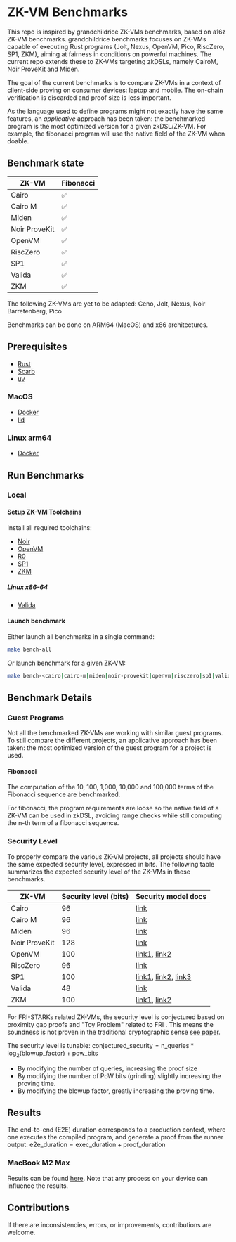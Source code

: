 # ZK-VM Benchmarks

This repo is inspired by grandchildrice ZK-VMs benchmarks, based on a16z ZK-VM benchmarks.
grandchildrice benchmarks focuses on ZK-VMs capable of executing Rust programs (Jolt, Nexus, OpenVM, Pico, RiscZero, SP1, ZKM), aiming at fairness in conditions on powerful machines. The current repo extends these to ZK-VMs targeting zkDSLs, namely CairoM, Noir ProveKit and Miden.

The goal of the current benchmarks is to compare ZK-VMs in a context of client-side proving on consumer devices: laptop and mobile. The on-chain verification is discarded and proof size is less important.

As the language used to define programs might not exactly have the same features, an _applicative_ approach has been taken: the benchmarked program is the most optimized version for a given zkDSL/ZK-VM.
For example, the fibonacci program will use the native field of the ZK-VM when doable.

## Benchmark state

| ZK-VM         | Fibonacci |
| ------------- | --------- |
| Cairo         | ✅        |
| Cairo M       | ✅        |
| Miden         | ✅        |
| Noir ProveKit | ✅        |
| OpenVM        | ✅        |
| RiscZero      | ✅        |
| SP1           | ✅        |
| Valida        | ✅        |
| ZKM           | ✅        |

The following ZK-VMs are yet to be adapted: Ceno, Jolt, Nexus, Noir Barretenberg, Pico

Benchmarks can be done on ARM64 (MacOS) and x86 architectures.

## Prerequisites

- [Rust](https://www.rust-lang.org/tools/install)
- [Scarb](https://docs.swmansion.com/scarb/)
- [uv](https://docs.astral.sh/uv/getting-started/installation/)

### MacOS

- [Docker](https://docs.docker.com/get-started/get-docker/)
- [lld](https://formulae.brew.sh/formula/lld)

### Linux arm64

- [Docker](https://docs.docker.com/get-started/get-docker/)

## Run Benchmarks

### Local

#### Setup ZK-VM Toolchains

Install all required toolchains:

- [Noir](https://noir-lang.org/docs/getting_started/quick_start)
- [OpenVM](https://book.openvm.dev/getting-started/install.html)
- [R0](https://dev.risczero.com/api/zkvm/install)
- [SP1](https://docs.succinct.xyz/docs/sp1/getting-started/install)
- [ZKM](https://docs.zkm.io/introduction/installation.html)

##### Linux x86-64

- [Valida](https://lita.gitbook.io/lita-documentation/quick-start/installation-and-system-requirements#installation-instructions-non-docker)

#### Launch benchmark

Either launch all benchmarks in a single command:

```bash
make bench-all
```

Or launch benchmark for a given ZK-VM:

```bash
make bench-<cairo|cairo-m|miden|noir-provekit|openvm|risczero|sp1|valida|zkm>
```

## Benchmark Details

### Guest Programs

Not all the benchmarked ZK-VMs are working with similar guest programs.
To still compare the different projects, an applicative approach has been taken: the most optimized version of the guest program for a project is used.

#### Fibonacci

The computation of the 10, 100, 1,000, 10,000 and 100,000 terms of the Fibonacci sequence are benchmarked.

For fibonacci, the program requirements are loose so the native field of a ZK-VM can be used in zkDSL, avoiding range checks while still computing the n-th term of a fibonacci sequence.

### Security Level

To properly compare the various ZK-VM projects, all projects should have the same expected security level, expressed in bits.
The following table summarizes the expected security level of the ZK-VMs in these benchmarks.

| ZK-VM         | Security level (bits) | Security model docs                                                                                                                                                                                                                                                                                                                      |
| ------------- | --------------------- | ---------------------------------------------------------------------------------------------------------------------------------------------------------------------------------------------------------------------------------------------------------------------------------------------------------------------------------------- |
| Cairo         | 96                    | [link](./cairo/src/main.rs#L26)                                                                                                                                                                                                                                                                                                          |
| Cairo M       | 96                    | [link](https://github.com/kkrt-labs/zkvm-benchmarks/blob/accbfa6a4ad949596936660503bd6ba53e576373/cairo-m/src/main.rs#L114)                                                                                                                                                                                                              |
| Miden         | 96                    | [link](https://github.com/0xMiden/miden-vm/blob/1878ce974a7aa8834e70072b5ef3ca4d299b9873/air/src/options.rs#L182-L186)                                                                                                                                                                                                                   |
| Noir ProveKit | 128                   | [link](https://github.com/worldfnd/ProveKit/blob/77304a3509554ef82025348ecbb660614ac50c0a/noir-r1cs/src/whir_r1cs.rs#L96)                                                                                                                                                                                                                |
| OpenVM        | 100                   | [link1](./openvm/src/bin/fibonacci.rs#L79), [link2](https://github.com/openvm-org/stark-backend/blob/b0bec8739d249370f91862f99c2ecc2c03d33240/crates/stark-sdk/src/config/fri_params.rs#L29)                                                                                                                                             |
| RiscZero      | 96                    | [link](https://github.com/risc0/risc0/blob/bef7bf580eb13d5467074b5f6075a986734d3fe5/website/api/security-model.md#cryptographic-security)                                                                                                                                                                                                |
| SP1           | 100                   | [link1](https://docs.succinct.xyz/assets/files/SP1_Turbo_Memory_Argument-b042ba18b58c4add20a8370f4802f077.pdf), [link2](https://docs.succinct.xyz/docs/sp1/security/security-model#security-of-elliptic-curves-over-extension-fields), [link3](https://docs.succinct.xyz/docs/sp1/security/security-model#conjectures-for-fris-security) |
| Valida        | 48                    | [link](https://github.com/lita-xyz/valida-vm/blob/3d8ebc4714ef068beb9e1edc2d3ebac48169f8aa/basic-api/src/commands/common.rs#L176)                                                                                                                                                                                                        |
| ZKM           | 100                   | [link1](https://docs.zkm.io/design/memory-checking.html#elliptic-curve-selection-over-koalabear-prime-extension-field), [link2](https://github.com/ProjectZKM/Ziren/blob/52dd269d475b10b6b2ddc5df3155814633491f24/crates/stark/src/kb31_poseidon2.rs#L202-L203)                                                                          |

For FRI-STARKs related ZK-VMs, the security level is conjectured based on proximity gap proofs and "Toy Problem" related to FRI . This means the soundness is not proven in the traditional cryptographic sense [see paper](https://eprint.iacr.org/2024/1161.pdf).

The security level is tunable:
$`\text{conjectured\_security} = \text{n\_queries} * \log_2(\text{blowup\_factor}) + \text{pow\_bits}`$

- By modifying the number of queries, increasing the proof size
- By modifying the number of PoW bits (grinding) slightly increasing the proving time.
- By modifying the blowup factor, greatly increasing the proving time.

## Results

The end-to-end (E2E) duration corresponds to a production context, where one executes the compiled program, and generate a proof from the runner output: $`\text{e2e\_duration} = \text{exec\_duration} + \text{proof\_duration}`$

### MacBook M2 Max

Results can be found [here](.outputs/benchmark/simple_benchmarks.ipynb).
Note that any process on your device can influence the results.

## Contributions

If there are inconsistencies, errors, or improvements, contributions are welcome.
